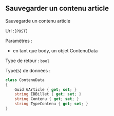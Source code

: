 ## <span id='sauvegardecontenuarticle'>Sauvegarder un contenu article</span>

Sauvegarde un contenu article

Url :`[POST] `

Paramètres : 

- en tant que body, un objet ContenuData

Type de retour : `bool`

Type(s) de données :

```csharp
class ContenuData
{
	Guid GArticle { get; set; }
	string IDBillet { get; set; }
	string Contenu { get; set; }
	string TypeContenu { get; set; }
}

```

